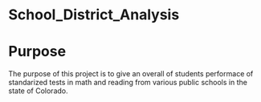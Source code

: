# School_District_Analysis

# Purpose 
The purpose of this project is to give an overall of students performace of standarized tests in math and reading from various public schools in the state of Colorado. 


# 
